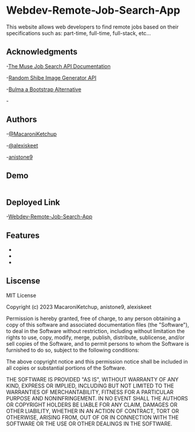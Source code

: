 # Webdev-Remote-Job-Search-App
This website allows web developers to find remote jobs based on their specifications such as: part-time, full-time, full-stack, etc…

## Acknowledgments

-[The Muse Job Search API Documentation](https://www.themuse.com/developers/api/v2)

-[Random Shibe Image Generator API](https://shibe.online/)

-[Bulma a Bootstrap Alternative](https://bulma.io/documentation/)

-[]()

## Authors

-[@MacaroniKetchup](https://github.com/MacaroniKetchup)

-[@alexiskeet](https://github.com/alexiskeet)

-[anistone9](https://github.com/anistone9)

## Demo

![]()

## Deployed Link

-[Webdev-Remote-Job-Search-App]()

## Features

-

-

-

## Liscense

MIT License

Copyright (c) 2023 MacaroniKetchup, anistone9, alexiskeet

Permission is hereby granted, free of charge, to any person obtaining a copy
of this software and associated documentation files (the "Software"), to deal
in the Software without restriction, including without limitation the rights
to use, copy, modify, merge, publish, distribute, sublicense, and/or sell
copies of the Software, and to permit persons to whom the Software is
furnished to do so, subject to the following conditions:

The above copyright notice and this permission notice shall be included in all
copies or substantial portions of the Software.

THE SOFTWARE IS PROVIDED "AS IS", WITHOUT WARRANTY OF ANY KIND, EXPRESS OR
IMPLIED, INCLUDING BUT NOT LIMITED TO THE WARRANTIES OF MERCHANTABILITY,
FITNESS FOR A PARTICULAR PURPOSE AND NONINFRINGEMENT. IN NO EVENT SHALL THE
AUTHORS OR COPYRIGHT HOLDERS BE LIABLE FOR ANY CLAIM, DAMAGES OR OTHER
LIABILITY, WHETHER IN AN ACTION OF CONTRACT, TORT OR OTHERWISE, ARISING FROM,
OUT OF OR IN CONNECTION WITH THE SOFTWARE OR THE USE OR OTHER DEALINGS IN THE
SOFTWARE.